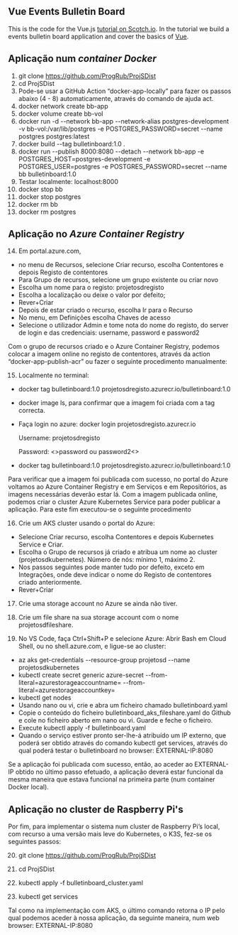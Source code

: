 ## Vue Events Bulletin Board

This is the code for the Vue.js [tutorial on Scotch.io](https://scotch.io/tutorials/build-a-single-page-time-tracking-app-with-vue-js-introduction). In the tutorial we build a events bulletin board application and cover the basics of [Vue](http://vuejs.org/).

## Aplicação num _container Docker_

1. git clone https://github.com/ProgRub/ProjSDist
2. cd ProjSDist
3. Pode-se usar a GitHub Action “docker-app-locally” para fazer os passos abaixo (4 - 8) 
automaticamente, através do comando de ajuda act.
4. docker network create bb-app
5. docker volume create bb-vol
6. docker run -d --network bb-app --network-alias postgres-development -v bb-vol:/var/lib/postgres -e POSTGRES_PASSWORD=secret --name postgres postgres:latest 
7. docker build --tag bulletinboard:1.0 .
8. docker run --publish 8000:8080 --detach --network bb-app -e 
POSTGRES_HOST=postgres-development -e POSTGRES_USER=postgres -e 
POSTGRES_PASSWORD=secret --name bb bulletinboard:1.0
9. Testar localmente: localhost:8000
10. docker stop bb
11. docker stop postgres
12. docker rm bb
13. docker rm postgres



## Aplicação no _Azure Container Registry_

14. Em portal.azure.com, 
* no menu de Recursos, selecione Criar recurso, escolha Contentores e depois Registo de 
contentores
* Para Grupo de recursos, selecione um grupo existente ou criar novo
* Escolha um nome para o registo: projetosdregisto
* Escolha a localização ou deixe o valor por defeito;
* Rever+Criar 
* Depois de estar criado o recurso, escolha Ir para o Recurso
* No menu, em Definições escolha Chaves de acesso
* Selecione o utilizador Admin e tome nota do nome do registo<registry-name>, do server 
de login <loginServer> e das credenciais: username, password e password2
 
Com o grupo de recursos criado e o Azure Container Registry, podemos colocar a 
imagem online no registo de contentores, através da action “docker-app-publish-acr” ou fazer 
o seguinte procedimento manualmente:
 
15. Localmente no terminal: 
* docker tag bulletinboard:1.0 projetosdregisto.azurecr.io/bulletinboard:1.0
* docker image ls, para confirmar que a imagem foi criada com a tag correcta.
* Faça login no azure: docker login projetosdregisto.azurecr.io
 
    Username: projetosdregisto
 
    Password: <>password ou password2<>
 
* docker tag bulletinboard:1.0 projetosdregisto.azurecr.io/bulletinboard:1.0
 
Para verificar que a imagem foi publicada com sucesso, no portal do Azure voltamos ao 
Azure Container Registry e em Serviços e em Repositórios, as imagens necessárias deverão
estar lá. Com a imagem publicada online, podemos criar o cluster Azure Kubernetes Service 
para poder publicar a aplicação. Para este fim executou-se o seguinte procedimento
 
 16. Crie um AKS cluster usando o portal do Azure:
* Selecione Criar recurso, escolha Contentores e depois Kubernetes Service e Criar.
* Escolha o Grupo de recursos já criado e atribua um nome ao cluster 
(projetosdkubernetes). Número de nós: mínimo 1, máximo 2.
* Nos passos seguintes pode manter tudo por defeito, exceto em Integrações, onde deve 
indicar o nome do Registo de contentores criado anteriormente.
* Rever+Criar 
 

 17. Crie uma storage account no Azure se ainda não tiver.

 18. Crie um file share na sua storage account com o nome projetosdfileshare.
 
 19. No VS Code, faça Ctrl+Shift+P e selecione Azure: Abrir Bash em Cloud Shell, ou no 
shell.azure.com, e ligue-se ao cluster: 
* az aks get-credentials --resource-group projetosd --name projetosdkubernetes
* kubectl create secret generic azure-secret --from-literal=azurestorageaccountname=<nome da storage account> --from-literal=azurestorageaccountkey=<chave da storage account>
* kubectl get nodes
* Usando nano ou vi, crie e abra um ficheiro chamado bulletinboard.yaml
* Copie o conteúdo do ficheiro bulletinboard_aks_fileshare.yaml do Github e cole no 
ficheiro aberto em nano ou vi. Guarde e feche o ficheiro.
* Execute kubectl apply -f bulletinboard.yaml
* Quando o serviço estiver pronto ser-lhe-á atribuído um IP externo, que poderá ser obtido 
através do comando kubectl get services, através do qual poderá testar o bulletinboard 
no browser: EXTERNAL-IP:8080
 
Se a aplicação foi publicada com sucesso, então, ao aceder ao EXTERNAL-IP obtido no 
último passo efetuado, a aplicação deverá estar funcional da mesma maneira que estava 
funcional na primeira parte (num container Docker local).
 
 
## Aplicação no cluster de Raspberry Pi's
 
 Por fim, para implementar o sistema num cluster de Raspberry Pi’s local, com recurso a 
uma versão mais leve do Kubernetes, o K3S, fez-se os seguintes passos:

 20. git clone https://github.com/ProgRub/ProjSDist

 21. cd ProjSDist

 22. kubectl apply -f bulletinboard_cluster.yaml

 23. kubectl get services
 
 Tal como na implementação com AKS, o último comando retorna o IP pelo qual podemos 
aceder à nossa aplicação, da seguinte maneira, num web browser: EXTERNAL-IP:8080

 
 
